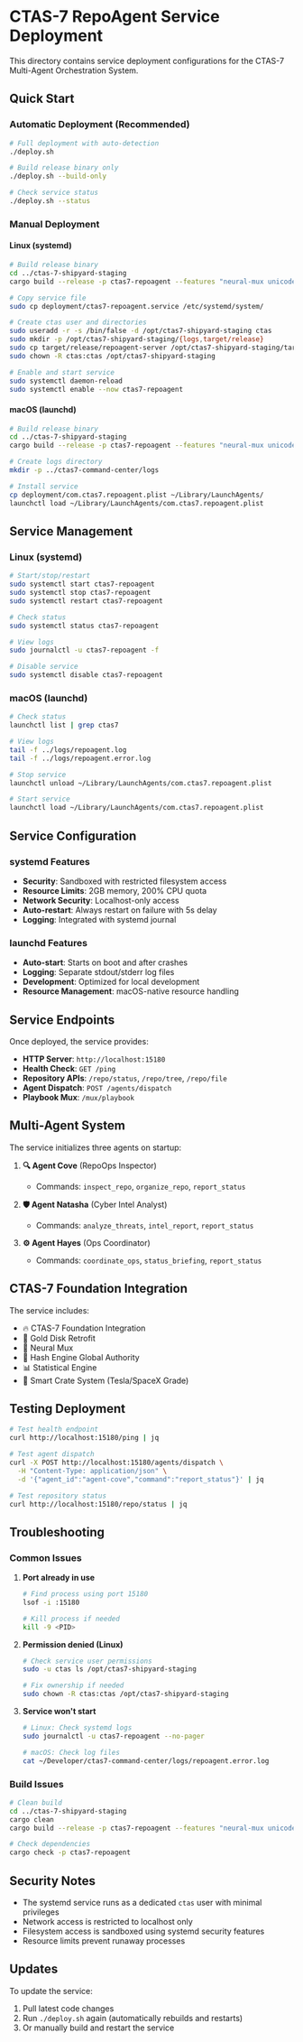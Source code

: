 # CTAS-7 RepoAgent Service Deployment

This directory contains service deployment configurations for the CTAS-7 Multi-Agent Orchestration System.

## Quick Start

### Automatic Deployment (Recommended)
```bash
# Full deployment with auto-detection
./deploy.sh

# Build release binary only
./deploy.sh --build-only

# Check service status
./deploy.sh --status
```

### Manual Deployment

#### Linux (systemd)
```bash
# Build release binary
cd ../ctas-7-shipyard-staging
cargo build --release -p ctas7-repoagent --features "neural-mux unicode-assembly" --bin repoagent-server

# Copy service file
sudo cp deployment/ctas7-repoagent.service /etc/systemd/system/

# Create ctas user and directories
sudo useradd -r -s /bin/false -d /opt/ctas7-shipyard-staging ctas
sudo mkdir -p /opt/ctas7-shipyard-staging/{logs,target/release}
sudo cp target/release/repoagent-server /opt/ctas7-shipyard-staging/target/release/
sudo chown -R ctas:ctas /opt/ctas7-shipyard-staging

# Enable and start service
sudo systemctl daemon-reload
sudo systemctl enable --now ctas7-repoagent
```

#### macOS (launchd)
```bash
# Build release binary
cd ../ctas-7-shipyard-staging
cargo build --release -p ctas7-repoagent --features "neural-mux unicode-assembly" --bin repoagent-server

# Create logs directory
mkdir -p ../ctas7-command-center/logs

# Install service
cp deployment/com.ctas7.repoagent.plist ~/Library/LaunchAgents/
launchctl load ~/Library/LaunchAgents/com.ctas7.repoagent.plist
```

## Service Management

### Linux (systemd)
```bash
# Start/stop/restart
sudo systemctl start ctas7-repoagent
sudo systemctl stop ctas7-repoagent
sudo systemctl restart ctas7-repoagent

# Check status
sudo systemctl status ctas7-repoagent

# View logs
sudo journalctl -u ctas7-repoagent -f

# Disable service
sudo systemctl disable ctas7-repoagent
```

### macOS (launchd)
```bash
# Check status
launchctl list | grep ctas7

# View logs
tail -f ../logs/repoagent.log
tail -f ../logs/repoagent.error.log

# Stop service
launchctl unload ~/Library/LaunchAgents/com.ctas7.repoagent.plist

# Start service
launchctl load ~/Library/LaunchAgents/com.ctas7.repoagent.plist
```

## Service Configuration

### systemd Features
- **Security**: Sandboxed with restricted filesystem access
- **Resource Limits**: 2GB memory, 200% CPU quota
- **Network Security**: Localhost-only access
- **Auto-restart**: Always restart on failure with 5s delay
- **Logging**: Integrated with systemd journal

### launchd Features
- **Auto-start**: Starts on boot and after crashes
- **Logging**: Separate stdout/stderr log files
- **Development**: Optimized for local development
- **Resource Management**: macOS-native resource handling

## Service Endpoints

Once deployed, the service provides:

- **HTTP Server**: `http://localhost:15180`
- **Health Check**: `GET /ping`
- **Repository APIs**: `/repo/status`, `/repo/tree`, `/repo/file`
- **Agent Dispatch**: `POST /agents/dispatch`
- **Playbook Mux**: `/mux/playbook`

## Multi-Agent System

The service initializes three agents on startup:

1. **🔍 Agent Cove** (RepoOps Inspector)
   - Commands: `inspect_repo`, `organize_repo`, `report_status`

2. **🛡️ Agent Natasha** (Cyber Intel Analyst)
   - Commands: `analyze_threats`, `intel_report`, `report_status`

3. **⚙️ Agent Hayes** (Ops Coordinator)
   - Commands: `coordinate_ops`, `status_briefing`, `report_status`

## CTAS-7 Foundation Integration

The service includes:
- 🔥 CTAS-7 Foundation Integration
- 💎 Gold Disk Retrofit
- 🧠 Neural Mux
- 🔗 Hash Engine Global Authority
- 📊 Statistical Engine
- 🎯 Smart Crate System (Tesla/SpaceX Grade)

## Testing Deployment

```bash
# Test health endpoint
curl http://localhost:15180/ping | jq

# Test agent dispatch
curl -X POST http://localhost:15180/agents/dispatch \
  -H "Content-Type: application/json" \
  -d '{"agent_id":"agent-cove","command":"report_status"}' | jq

# Test repository status
curl http://localhost:15180/repo/status | jq
```

## Troubleshooting

### Common Issues

1. **Port already in use**
   ```bash
   # Find process using port 15180
   lsof -i :15180

   # Kill process if needed
   kill -9 <PID>
   ```

2. **Permission denied (Linux)**
   ```bash
   # Check service user permissions
   sudo -u ctas ls /opt/ctas7-shipyard-staging

   # Fix ownership if needed
   sudo chown -R ctas:ctas /opt/ctas7-shipyard-staging
   ```

3. **Service won't start**
   ```bash
   # Linux: Check systemd logs
   sudo journalctl -u ctas7-repoagent --no-pager

   # macOS: Check log files
   cat ~/Developer/ctas7-command-center/logs/repoagent.error.log
   ```

### Build Issues

```bash
# Clean build
cd ../ctas-7-shipyard-staging
cargo clean
cargo build --release -p ctas7-repoagent --features "neural-mux unicode-assembly" --bin repoagent-server

# Check dependencies
cargo check -p ctas7-repoagent
```

## Security Notes

- The systemd service runs as a dedicated `ctas` user with minimal privileges
- Network access is restricted to localhost only
- Filesystem access is sandboxed using systemd security features
- Resource limits prevent runaway processes

## Updates

To update the service:

1. Pull latest code changes
2. Run `./deploy.sh` again (automatically rebuilds and restarts)
3. Or manually build and restart the service